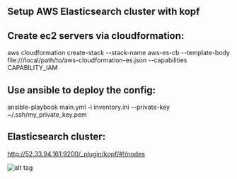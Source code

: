 ## Setup AWS Elasticsearch cluster with kopf

## Create ec2 servers via cloudformation:

aws cloudformation create-stack --stack-name aws-es-cb --template-body file:///local/path/to/aws-cloudformation-es.json --capabilities CAPABILITY_IAM

## Use ansible to deploy the config:

ansible-playbook main.yml -i inventory.ini --private-key ~/.ssh/my_private_key.pem

## Elasticsearch cluster:

http://52.33.94.161:9200/_plugin/kopf/#!/nodes

![alt tag](https://cloud.githubusercontent.com/assets/2602702/16055545/ab2b046c-3226-11e6-9eb7-d2cffb20af80.png)
